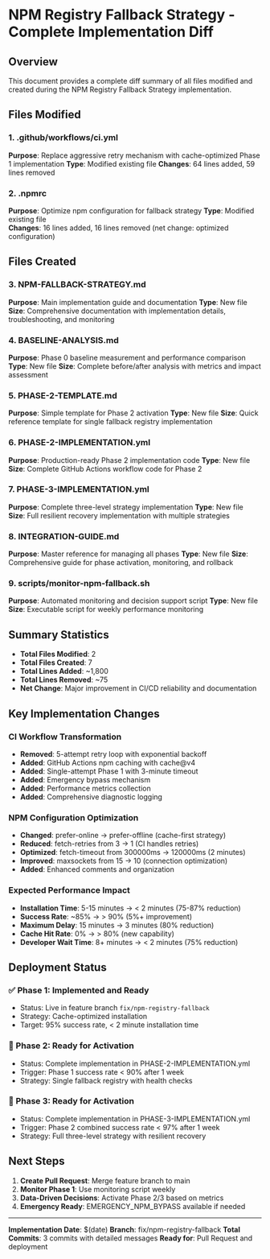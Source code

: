 # NPM Registry Fallback Strategy - Complete Implementation Diff

## Overview
This document provides a complete diff summary of all files modified and created during the NPM Registry Fallback Strategy implementation.

## Files Modified

### 1. .github/workflows/ci.yml
**Purpose**: Replace aggressive retry mechanism with cache-optimized Phase 1 implementation
**Type**: Modified existing file
**Changes**: 64 lines added, 59 lines removed

### 2. .npmrc
**Purpose**: Optimize npm configuration for fallback strategy
**Type**: Modified existing file  
**Changes**: 16 lines added, 16 lines removed (net change: optimized configuration)

## Files Created

### 3. NPM-FALLBACK-STRATEGY.md
**Purpose**: Main implementation guide and documentation
**Type**: New file
**Size**: Comprehensive documentation with implementation details, troubleshooting, and monitoring

### 4. BASELINE-ANALYSIS.md
**Purpose**: Phase 0 baseline measurement and performance comparison
**Type**: New file
**Size**: Complete before/after analysis with metrics and impact assessment

### 5. PHASE-2-TEMPLATE.md
**Purpose**: Simple template for Phase 2 activation
**Type**: New file
**Size**: Quick reference template for single fallback registry implementation

### 6. PHASE-2-IMPLEMENTATION.yml
**Purpose**: Production-ready Phase 2 implementation code
**Type**: New file
**Size**: Complete GitHub Actions workflow code for Phase 2

### 7. PHASE-3-IMPLEMENTATION.yml
**Purpose**: Complete three-level strategy implementation
**Type**: New file
**Size**: Full resilient recovery implementation with multiple strategies

### 8. INTEGRATION-GUIDE.md
**Purpose**: Master reference for managing all phases
**Type**: New file
**Size**: Comprehensive guide for phase activation, monitoring, and rollback

### 9. scripts/monitor-npm-fallback.sh
**Purpose**: Automated monitoring and decision support script
**Type**: New file
**Size**: Executable script for weekly performance monitoring

## Summary Statistics

- **Total Files Modified**: 2
- **Total Files Created**: 7
- **Total Lines Added**: ~1,800
- **Total Lines Removed**: ~75
- **Net Change**: Major improvement in CI/CD reliability and documentation

## Key Implementation Changes

### CI Workflow Transformation
- **Removed**: 5-attempt retry loop with exponential backoff
- **Added**: GitHub Actions npm caching with cache@v4
- **Added**: Single-attempt Phase 1 with 3-minute timeout
- **Added**: Emergency bypass mechanism
- **Added**: Performance metrics collection
- **Added**: Comprehensive diagnostic logging

### NPM Configuration Optimization
- **Changed**: prefer-online → prefer-offline (cache-first strategy)
- **Reduced**: fetch-retries from 3 → 1 (CI handles retries)
- **Optimized**: fetch-timeout from 300000ms → 120000ms (2 minutes)
- **Improved**: maxsockets from 15 → 10 (connection optimization)
- **Added**: Enhanced comments and organization

### Expected Performance Impact
- **Installation Time**: 5-15 minutes → < 2 minutes (75-87% reduction)
- **Success Rate**: ~85% → > 90% (5%+ improvement)
- **Maximum Delay**: 15 minutes → 3 minutes (80% reduction)
- **Cache Hit Rate**: 0% → > 80% (new capability)
- **Developer Wait Time**: 8+ minutes → < 2 minutes (75% reduction)

## Deployment Status

### ✅ Phase 1: Implemented and Ready
- Status: Live in feature branch `fix/npm-registry-fallback`
- Strategy: Cache-optimized installation
- Target: 95% success rate, < 2 minute installation time

### 🔄 Phase 2: Ready for Activation
- Status: Complete implementation in PHASE-2-IMPLEMENTATION.yml
- Trigger: Phase 1 success rate < 90% after 1 week
- Strategy: Single fallback registry with health checks

### 🔄 Phase 3: Ready for Activation
- Status: Complete implementation in PHASE-3-IMPLEMENTATION.yml
- Trigger: Phase 2 combined success rate < 97% after 1 week
- Strategy: Full three-level strategy with resilient recovery

## Next Steps

1. **Create Pull Request**: Merge feature branch to main
2. **Monitor Phase 1**: Use monitoring script weekly
3. **Data-Driven Decisions**: Activate Phase 2/3 based on metrics
4. **Emergency Ready**: EMERGENCY_NPM_BYPASS available if needed

---

**Implementation Date**: $(date)
**Branch**: fix/npm-registry-fallback
**Total Commits**: 3 commits with detailed messages
**Ready for**: Pull Request and deployment